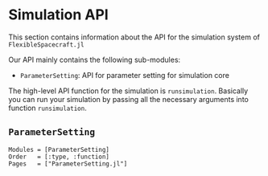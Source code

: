 # Simulation API

This section contains information about the API for the simulation system of `FlexibleSpacecraft.jl`

Our API mainly contains the following sub-modules:

* `ParameterSetting`: API for parameter setting for simulation core

The high-level API function for the simulation is `runsimulation`. Basically you can run your simulation by passing all the necessary arguments into function `runsimulation`.

## `ParameterSetting`

```@autodocs
Modules = [ParameterSetting]
Order   = [:type, :function]
Pages   = ["ParameterSetting.jl"]
```
